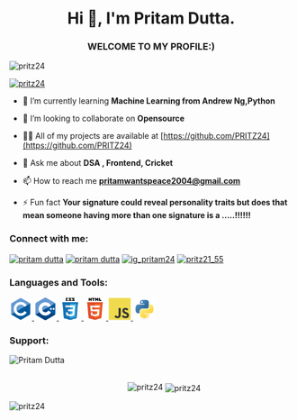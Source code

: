 <h1 align="center">Hi 👋, I'm Pritam Dutta.</h1>
<h3 align="center">WELCOME TO MY PROFILE:)</h3>

<p align="left"> <img src="https://komarev.com/ghpvc/?username=pritz24&label=Profile%20views&color=0e75b6&style=flat" alt="pritz24" /> </p>

<p align="left"> <a href="https://github.com/ryo-ma/github-profile-trophy"><img src="https://github-profile-trophy.vercel.app/?username=pritz24" alt="pritz24" /></a> </p>

- 🌱 I’m currently learning **Machine Learning from Andrew Ng,Python**

- 👯 I’m looking to collaborate on **Opensource**

- 👨‍💻 All of my projects are available at [https://github.com/PRITZ24](https://github.com/PRITZ24)

- 💬 Ask me about **DSA , Frontend, Cricket**

- 📫 How to reach me **pritamwantspeace2004@gmail.com**

- ⚡ Fun fact **Your signature could reveal personality traits but does that mean someone having more than one signature is a .....!!!!!!**

<h3 align="left">Connect with me:</h3>
<p align="left">
<a href="https://linkedin.com/in/pritam dutta" target="blank"><img align="center" src="https://raw.githubusercontent.com/rahuldkjain/github-profile-readme-generator/master/src/images/icons/Social/linked-in-alt.svg" alt="pritam dutta" height="30" width="40" /></a>
<a href="https://fb.com/pritam dutta" target="blank"><img align="center" src="https://raw.githubusercontent.com/rahuldkjain/github-profile-readme-generator/master/src/images/icons/Social/facebook.svg" alt="pritam dutta" height="30" width="40" /></a>
<a href="https://instagram.com/ig_pritam24" target="blank"><img align="center" src="https://raw.githubusercontent.com/rahuldkjain/github-profile-readme-generator/master/src/images/icons/Social/instagram.svg" alt="ig_pritam24" height="30" width="40" /></a>
<a href="https://www.leetcode.com/pritz21_55" target="blank"><img align="center" src="https://raw.githubusercontent.com/rahuldkjain/github-profile-readme-generator/master/src/images/icons/Social/leet-code.svg" alt="pritz21_55" height="30" width="40" /></a>
</p>

<h3 align="left">Languages and Tools:</h3>
<p align="left"> <a href="https://www.cprogramming.com/" target="_blank" rel="noreferrer"> <img src="https://raw.githubusercontent.com/devicons/devicon/master/icons/c/c-original.svg" alt="c" width="40" height="40"/> </a> <a href="https://www.w3schools.com/cpp/" target="_blank" rel="noreferrer"> <img src="https://raw.githubusercontent.com/devicons/devicon/master/icons/cplusplus/cplusplus-original.svg" alt="cplusplus" width="40" height="40"/> </a> <a href="https://www.w3schools.com/css/" target="_blank" rel="noreferrer"> <img src="https://raw.githubusercontent.com/devicons/devicon/master/icons/css3/css3-original-wordmark.svg" alt="css3" width="40" height="40"/> </a> <a href="https://www.w3.org/html/" target="_blank" rel="noreferrer"> <img src="https://raw.githubusercontent.com/devicons/devicon/master/icons/html5/html5-original-wordmark.svg" alt="html5" width="40" height="40"/> </a> <a href="https://developer.mozilla.org/en-US/docs/Web/JavaScript" target="_blank" rel="noreferrer"> <img src="https://raw.githubusercontent.com/devicons/devicon/master/icons/javascript/javascript-original.svg" alt="javascript" width="40" height="40"/> </a> <a href="https://www.python.org" target="_blank" rel="noreferrer"> <img src="https://raw.githubusercontent.com/devicons/devicon/master/icons/python/python-original.svg" alt="python" width="40" height="40"/> </a> </p>

<h3 align="left">Support:</h3>
<p><a href="https://www.buymeacoffee.com/Pritam Dutta"> <img align="left" src="https://cdn.buymeacoffee.com/buttons/v2/default-yellow.png" height="50" width="210" alt="Pritam Dutta" /></a></p><br><br>

<p><img align="left" src="https://github-readme-stats.vercel.app/api/top-langs?username=pritz24&show_icons=true&locale=en&layout=compact" alt="pritz24" /></p>

<p>&nbsp;<img align="center" src="https://github-readme-stats.vercel.app/api?username=pritz24&show_icons=true&locale=en" alt="pritz24" /></p>

<p><img align="center" src="https://github-readme-streak-stats.herokuapp.com/?user=pritz24&" alt="pritz24" /></p>
